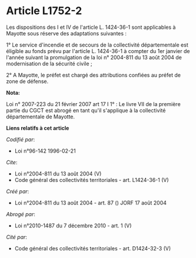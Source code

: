 # Article L1752-2

Les dispositions des I et IV de l'article L. 1424-36-1 sont applicables à Mayotte sous réserve des adaptations suivantes : 

1° Le service d'incendie et de secours de la collectivité départementale est éligible au fonds prévu par l'article L.
1424-36-1 à compter du 1er janvier de l'année suivant la promulgation de la loi n° 2004-811 du 13 août 2004 de modernisation
de la sécurité civile ; 

2° A Mayotte, le préfet est chargé des attributions confiées au préfet de zone de défense.

**Nota:**

Loi n° 2007-223 du 21 février 2007 art 17 I 1° : Le livre VII de la première partie du CGCT est abrogé en tant qu'il
s'applique à la collectivité départementale de Mayotte.

**Liens relatifs à cet article**

_Codifié par_:

  - Loi n°96-142 1996-02-21

_Cite_:

  - Loi n°2004-811 du 13 août 2004 (V)
  - Code général des collectivités territoriales - art. L1424-36-1 (V)

_Créé par_:

  - Loi n°2004-811 du 13 août 2004 - art. 87 () JORF 17 août 2004

_Abrogé par_:

  - Loi n°2010-1487 du 7 décembre 2010 - art. 1 (V)

_Cité par_:

  - Code général des collectivités territoriales - art. D1424-32-3 (V)
